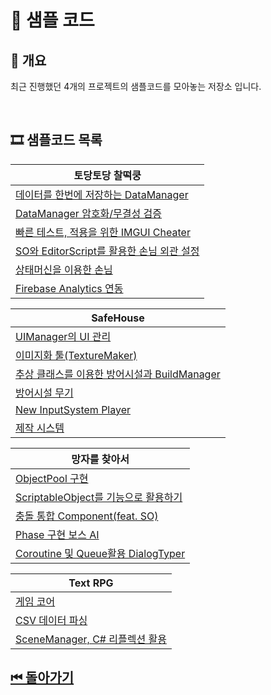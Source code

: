 # 🔎 샘플 코드

## 🎉 개요

최근 진행했던 4개의 프로젝트의 샘플코드를 모아놓는 저장소 입니다.

<br>

## 🎞 샘플코드 목록

|토당토당 찰떡쿵|
|---|
|[데이터를 한번에 저장하는 DataManager]()|
|[DataManager 암호화/무결성 검증]()|
|[빠른 테스트, 적용을 위한 IMGUI Cheater]()|
|[SO와 EditorScript를 활용한 손님 외관 설정]()|
|[상태머신을 이용한 손님]()|
|[Firebase Analytics 연동]()|


|SafeHouse|
|---|
|[UIManager의 UI 관리]()|
|[이미지화 툴(TextureMaker)]()|
|[추상 클래스를 이용한 방어시설과 BuildManager]()|
|[방어시설 무기]()|
|[New InputSystem Player]()|
|[제작 시스템]()|


|망자를 찾아서|
|---|
|[ObjectPool 구현](./ObjectPool/)|
|[ScriptableObject를 기능으로 활용하기](./ScriptableObjectFunction/)|
|[충돌 통합 Component(feat. SO)](./IntegrateCollision/)|
|[Phase 구현 보스 AI](./PhaseBossAI/)|
|[Coroutine 및 Queue활용 DialogTyper](./DialogTyper/)|

|Text RPG|
|---|
|[게임 코어]()|
|[CSV 데이터 파싱]()|
|[SceneManager, C# 리플렉션 활용]()|

## [⏮ 돌아가기](../)